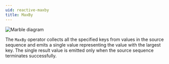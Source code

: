 ```yaml
---
uid: reactive-maxby
title: MaxBy
---
```


![Marble diagram](~/images/reactive-maxby.svg)

The `MaxBy` operator collects all the specified keys from values in the source sequence and emits a single value representing the value with the largest key. The single result value is emitted only when the source sequence terminates successfully.